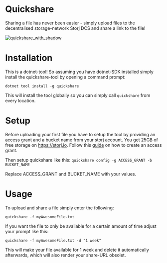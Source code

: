 # Quickshare
Sharing a file has never been easier - simply upload files to the decentralised storage-network Storj DCS and share a link to the file!

![quickshare_with_shadow](https://user-images.githubusercontent.com/1833242/182858039-5c8a6ad8-2c2f-4341-865f-6f7179393666.png)

# Installation
This is a dotnet-tool! So assuming you have dotnet-SDK installed simply install the quickshare-tool by opening a command prompt:

``
dotnet tool install -g quickshare
``

This will install the tool globally so you can simply call ``quickshare`` from every location.

# Setup
Before uploading your first file you have to setup the tool by providing an access grant and a bucket name from your storj account. You get 25GB of free storage on https://storj.io. Follow this [guide](https://docs.storj.io/dcs/getting-started/quickstart-uplink-cli/uploading-your-first-object/create-first-access-grant/) on how to create an access grant.

Then setup quickshare like this:
``
quickshare config -g ACCESS_GRANT -b BUCKET_NAME
``

Replace ACCESS_GRANT and BUCKET_NAME with your values.

# Usage
To upload and share a file simply enter the following:

``
quickshare -f myAwesomeFile.txt
``

If you want the file to only be available for a certain amount of time adjust your prompt like this:

``
quickshare -f myAwesomeFile.txt -d "1 week"
``

This will make your file available for 1 week and delete it automatically afterwards, which will also render your share-URL obsolet.
